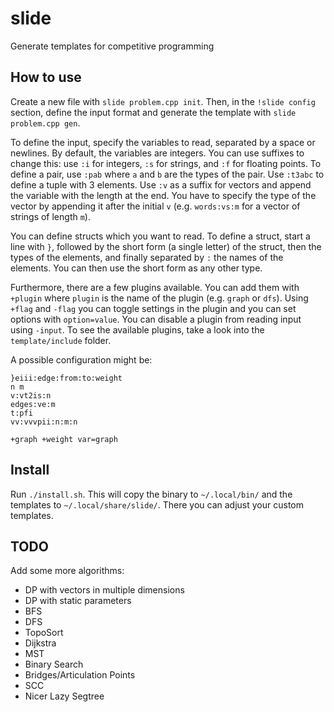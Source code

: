 # slide
Generate templates for competitive programming

## How to use
Create a new file with `slide problem.cpp init`. Then, in the `!slide config` section, define the input format and generate the template with `slide problem.cpp gen`.

To define the input, specify the variables to read, separated by a space or newlines. By default, the variables are integers. You can use suffixes to change this: use `:i` for integers, `:s` for strings, and `:f` for floating points. To define a pair, use `:pab` where `a` and `b` are the types of the pair. Use `:t3abc` to define a tuple with 3 elements. Use `:v` as a suffix for vectors and append the variable with the length at the end. You have to specify the type of the vector by appending it after the initial `v` (e.g. `words:vs:m` for a vector of strings of length `m`).

You can define structs which you want to read. To define a struct, start a line with `}`, followed by the short form (a single letter) of the struct, then the types of the elements, and finally separated by `:` the names of the elements. You can then use the short form as any other type.

Furthermore, there are a few plugins available. You can add them with `+plugin` where `plugin` is the name of the plugin (e.g. `graph` or `dfs`). Using `+flag` and `-flag` you can toggle settings in the plugin and you can set options with `option=value`. You can disable a plugin from reading input using `-input`. To see the available plugins, take a look into the `template/include` folder.

A possible configuration might be:

```
}eiii:edge:from:to:weight
n m
v:vt2is:n
edges:ve:m
t:pfi
vv:vvvpii:n:m:n

+graph +weight var=graph
```

## Install
Run `./install.sh`. This will copy the binary to `~/.local/bin/` and the templates to `~/.local/share/slide/`. There you can adjust your custom templates.

## TODO
Add some more algorithms:
 - DP with vectors in multiple dimensions
 - DP with static parameters
 - BFS
 - DFS
 - TopoSort
 - Dijkstra
 - MST
 - Binary Search
 - Bridges/Articulation Points
 - SCC
 - Nicer Lazy Segtree
